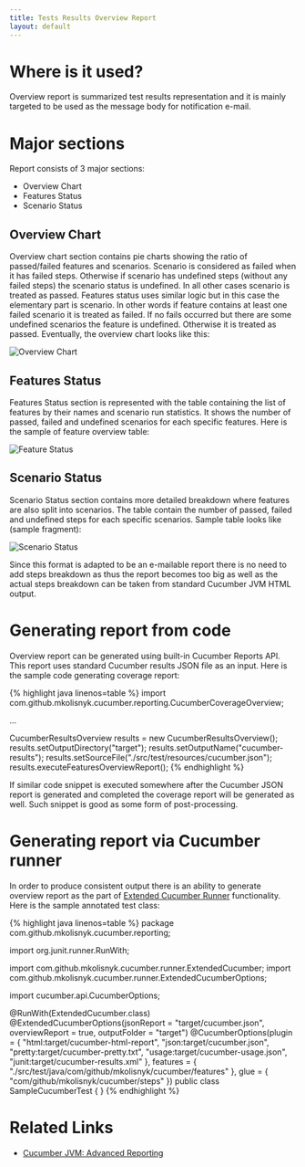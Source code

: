 ```yaml
---
title: Tests Results Overview Report
layout: default
---
```


# Where is it used?

Overview report is summarized test results representation and it is mainly targeted to be used as the message body for notification e-mail.

# Major sections

Report consists of 3 major sections:

* Overview Chart
* Features Status
* Scenario Status

## Overview Chart

Overview chart section contains pie charts showing the ratio of passed/failed features and scenarios.
Scenario is considered as failed when it has failed steps. Otherwise if scenario has undefined steps (without any failed steps) the scenario status is undefined.
In all other cases scenario is treated as passed. Features status uses similar logic but in this case the elementary part is scenario.
In other words if feature contains at least one failed scenario it is treated as failed. If no fails occurred but there are some undefined scenarios the
 feature is undefined. Otherwise it is treated as passed. Eventually, the overview chart looks like this: 

![Overview Chart](/cucumber-reports/images/overview-report/overview-section.png)

## Features Status

Features Status section is represented with the table containing the list of features by their names and scenario run statistics.
It shows the number of passed, failed and undefined scenarios for each specific features. 
Here is the sample of feature overview table:

![Feature Status](/cucumber-reports/images/overview-report/feature-status.png)


## Scenario Status

Scenario Status section contains more detailed breakdown where features are also split into scenarios.
The table contain the number of passed, failed and undefined steps for each specific scenarios.
Sample table looks like (sample fragment):

![Scenario Status](/cucumber-reports/images/overview-report/scenario-status.png)

Since this format is adapted to be an e-mailable report there is no need to add steps breakdown as thus the report becomes too big as well as the actual steps breakdown can be taken from standard Cucumber JVM HTML output.

# Generating report from code

Overview report can be generated using built-in Cucumber Reports API. This report uses standard Cucumber results JSON file as an input.
Here is the sample code generating coverage report:

{% highlight java linenos=table %}
import com.github.mkolisnyk.cucumber.reporting.CucumberCoverageOverview;

...

CucumberResultsOverview results = new CucumberResultsOverview();
results.setOutputDirectory("target");
results.setOutputName("cucumber-results");
results.setSourceFile("./src/test/resources/cucumber.json");
results.executeFeaturesOverviewReport();
{% endhighlight %}

If similar code snippet is executed somewhere after the Cucumber JSON report is generated and completed the coverage report will be generated as well.
Such snippet is good as some form of post-processing.

# Generating report via Cucumber runner

In order to produce consistent output there is an ability to generate overview report as the part of [Extended Cucumber Runner](/cucumber-reports/extended-cucumber-runner) functionality. Here is the sample annotated test class:

{% highlight java linenos=table %}
package com.github.mkolisnyk.cucumber.reporting;

import org.junit.runner.RunWith;

import com.github.mkolisnyk.cucumber.runner.ExtendedCucumber;
import com.github.mkolisnyk.cucumber.runner.ExtendedCucumberOptions;

import cucumber.api.CucumberOptions;

@RunWith(ExtendedCucumber.class)
@ExtendedCucumberOptions(jsonReport = "target/cucumber.json",
        overviewReport = true,
        outputFolder = "target")
@CucumberOptions(plugin = { "html:target/cucumber-html-report",
        "json:target/cucumber.json", "pretty:target/cucumber-pretty.txt",
        "usage:target/cucumber-usage.json", "junit:target/cucumber-results.xml" },
        features = { "./src/test/java/com/github/mkolisnyk/cucumber/features" },
        glue = { "com/github/mkolisnyk/cucumber/steps" })
public class SampleCucumberTest {
}
{% endhighlight %}


# Related Links

* [Cucumber JVM: Advanced Reporting](http://mkolisnyk.blogspot.com/2015/05/cucumber-jvm-advanced-reporting.html)